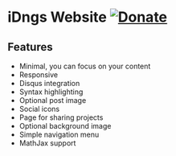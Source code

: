 # iDngs Website [![Donate](https://img.shields.io/badge/paypal-donate-blue.svg)](https://www.paypal.me/taylantatli/0usd)

## Features
* Minimal, you can focus on your content
* Responsive
* Disqus integration
* Syntax highlighting
* Optional post image
* Social icons
* Page for sharing projects
* Optional background image
* Simple navigation menu
* MathJax support

